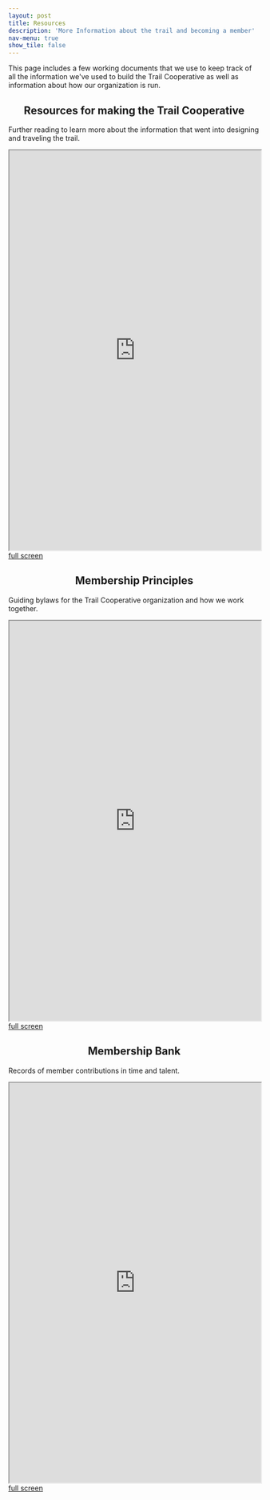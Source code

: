 ```yaml
---
layout: post
title: Resources
description: 'More Information about the trail and becoming a member'
nav-menu: true
show_tile: false
---
```


<p>This page includes a few working documents that we use to keep track of all the information we've used to build the Trail Cooperative as well as information about how our organization is run.</p>


<h2 style="text-align:center;">Resources for making the Trail Cooperative </h2>
<p>Further reading to learn more about the information that went into designing and traveling the trail. </p>

<iframe width="100%" height="800px" src="https://docs.google.com/document/d/e/2PACX-1vTl8L1mdFHRruq3Qy9lrapASN-hb8wREw8-w-RfMFnlfRdAhiDjjMx_zB_dgnO9VDeJ03WWvPT4DEEn/pub?embedded=true"></iframe>
<a href="https://docs.google.com/document/d/e/2PACX-1vTl8L1mdFHRruq3Qy9lrapASN-hb8wREw8-w-RfMFnlfRdAhiDjjMx_zB_dgnO9VDeJ03WWvPT4DEEn/pub" target="_blank">full screen</a>

<h2 style="text-align:center;">Membership Principles</h2>
<p>Guiding bylaws for the Trail Cooperative organization and how we work together. </p>

<iframe width="100%" height="800px" src="https://docs.google.com/document/d/e/2PACX-1vRoct1rQOucY4koYCLQ-wOtB2vqiZ5mOW4F3wzv65hw-QU0RL9Mrhfma9vlNZN79-a2LVERLt5dfXnj/pub?embedded=true"></iframe>
<a href="https://docs.google.com/document/d/e/2PACX-1vRoct1rQOucY4koYCLQ-wOtB2vqiZ5mOW4F3wzv65hw-QU0RL9Mrhfma9vlNZN79-a2LVERLt5dfXnj/pub" target="_blank">full screen</a>

<h2 style="text-align:center;">Membership Bank</h2>
<p>Records of member contributions in time and talent. </p>
<iframe width="100%" height="800px" src="https://docs.google.com/spreadsheets/d/e/2PACX-1vRYoPrdm5KUQvQHHUpmrSIII1EuVtu0KGARM5LhylOzTN8x0jefJx6RWQnyx1fD4trrjPGp_w8xr38o/pubhtml?widget=true"></iframe>
<a href="https://docs.google.com/spreadsheets/d/e/2PACX-1vRYoPrdm5KUQvQHHUpmrSIII1EuVtu0KGARM5LhylOzTN8x0jefJx6RWQnyx1fD4trrjPGp_w8xr38o/pubhtml" target="_blank">full screen</a>